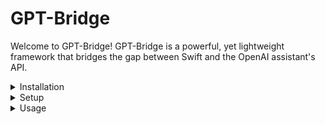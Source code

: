 # GPT-Bridge
Welcome to GPT-Bridge! GPT-Bridge is a powerful, yet lightweight framework that bridges the gap between Swift and the OpenAI assistant's API.
<details>
  <summary>Installation</summary>
  
Add the Swift Package via Swift Package Manager:

  - Navigate to the project navigator by clicking on the blue project icon on the top of the left sidebar.
  - Select your project, not the target, to open project settings.
  - Click on the Swift Packages tab near the center top of the window.
    - Click the + button below the list of packages to add a new package.
    - When prompted for the package repository URL, enter: https://github.com/InfinitIQ-Tech/GPT-Bridge
    - Click Next.
  - Specify the Version Rules:
  
    Xcode will automatically attempt to find the most recent version of the package that is compatible with your project. However, you can specify a different version or even a branch or commit if needed.

  - You will be presented with a list of products provided by the package. GPT-Bridge should be selected. If not, select it.
  - Choose the target in your project where you want to use GPT-Bridge. This is typically your main application target.
  - Click Finish to add the package to your project.
</details>

<details>
  <summary>Setup</summary>
  Before use of GPTBridge, ensure you've provided your OpenAI API key and the key for the assistant you'll be using:  
   
  `NOTE`: It's recommended to do this at app launch to avoid any potential timing issues.
  
  ```swift
  GPTBridge.appLaunch(openAIAPIKey: "sk-mykey", assistantKey: "my-assistant-key")
  ```
</details>

<details>
  <summary>Usage</summary>
1. Create a thread
  
  A thread holds messages from the user to the assistant and from the assistant to the user.

  ```swift
  let threadId = try await GPTBridge.createThread()
  ```

2. Add a message from the user to the thread

  ```swift
  try await GPTBridge.addMessageToThread(message: "Message from user", threadId: threadId, role: .user)
  ```

3. Create a Run 

  A run is where an assistant determines what tools to run and runs them. If no tools are run, the assistant generates a message

  ```swift
  let runId = try await GPTBridge.createRun(threadId: threadId)
  ```

  - NOTE: only 1 run can be active in a thread at once. If a run is active and another is created, the previous run will be cancelled.

4. Poll for run status - wait for the assistant to use tools and/or come back with a response

  ```swift
  let runStepResult = try await GPTBridge.pollRunStatus(runId: runId)
  ```

5. Handle the response.

  - If tools were run, the `functions` parameter of the returned `RunStepResult` will be populated
    
  - If a message was generated, the `message` parameter of the returned `RunStepResult` will be populated
  
  - NOTE: Both `functions` and `message` should never be populated in this version, but may be in future versions

  ```swift
  // Check if the assistant performed any actions that resulted in functions being executed
if let actionResults = runStepResult.functions {
    // Assume your assistant only has one function... A function to generate a prompt for an image generation model such as DallE*3 and an image title
    // Try to get the image title and prompt used to generate the image, both generated by your assistant
    guard let imageTitle = actionResults.first?.arguments["photo_name"]?.asString,
          let imagePrompt = actionResults.first?.arguments["prompt"]?.asString else {
        print("Missing information for image generation.")
        return
    }

    // Generate the image based on the prompt and upload it
    let uploadedImageUrl = "[URL of the uploaded image]"

    // Prepare the message including uploaded image to show to the user
    let displayMessage = "Here's an image based on: \(imagePrompt)"

    // Display the message with the image to the user
    print(displayMessage)
    print("Image URL: \(uploadedImageUrl)")

} else if let textMessage = runStepResult.message {
    // If the assistant returned a simple message, display it to the user
    print("Assistant says: \(textMessage)")
}
  ```
</details>
